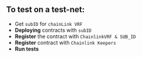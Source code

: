 ## To test on a test-net:

-   Get `subID` for `chainLink VRF`
-   **Deploying** contracts with `subID`
-   **Register** the contract with `ChainlinkVRF & SUB_ID`
-   **Register** contract with `Chainlink Keepers`
-   **Run tests**
